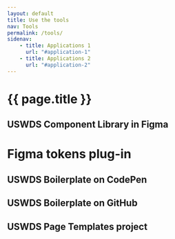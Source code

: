 ```yaml
---
layout: default
title: Use the tools
nav: Tools
permalink: /tools/
sidenav:
    - title: Applications 1
      url: "#application-1"
    - title: Applications 2
      url: "#application-2"
---
```

# {{ page.title }}

## USWDS Component Library in Figma

# Figma tokens plug-in


## USWDS Boilerplate on CodePen

## USWDS Boilerplate on GitHub

## USWDS Page Templates project